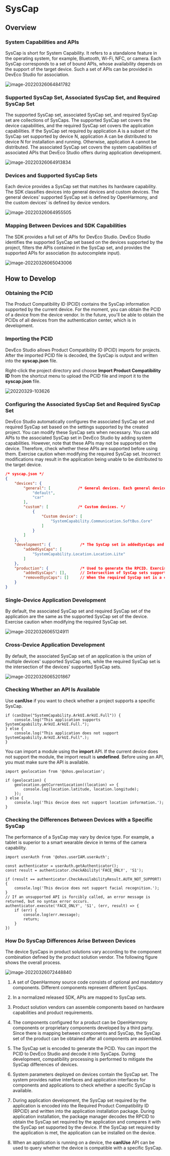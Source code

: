 # SysCap

## Overview

### System Capabilities and APIs

SysCap is short for System Capability. It refers to a standalone feature in the operating system, for example, Bluetooth, Wi-Fi, NFC, or camera. Each SysCap corresponds to a set of bound APIs, whose availability depends on the support of the target device. Such a set of APIs can be provided in DevEco Studio for association.

![image-20220326064841782](figures/image-20220326064841782.png)

### Supported SysCap Set, Associated SysCap Set, and Required SysCap Set

The supported SysCap set, associated SysCap set, and required SysCap set are collections of SysCaps.
The supported SysCap set covers the device capabilities, and the required SysCap set covers the application capabilities. If the SysCap set required by application A is a subset of the SysCap set supported by device N, application A can be distributed to device N for installation and running. Otherwise, application A cannot be distributed.
The associated SysCap set covers the system capabilities of associated APIs that DevEco Studio offers during application development.

![image-20220326064913834](figures/image-20220326064913834.png)



### Devices and Supported SysCap Sets

Each device provides a SysCap set that matches its hardware capability.
The SDK classifies devices into general devices and custom devices. The general devices' supported SysCap set is defined by OpenHarmony, and the custom devices' is defined by device vendors.

![image-20220326064955505](figures/image-20220326064955505.png)



### Mapping Between Devices and SDK Capabilities

The SDK provides a full set of APIs for DevEco Studio. DevEco Studio identifies the supported SysCap set based on the devices supported by the project, filters the APIs contained in the SysCap set, and provides the supported APIs for association (to autocomplete input).

![image-20220326065043006](figures/image-20220326065043006.png)



## How to Develop

### Obtaining the PCID

The Product Compatibility ID (PCID) contains the SysCap information supported by the current device. For the moment, you can obtain the PCID of a device from the device vendor. In the future, you'll be able to obtain the PCIDs of all devices from the authentication center, which is in development.



### Importing the PCID

DevEco Studio allows Product Compatibility ID (PCID) imports for projects. After the imported PCID file is decoded, the SysCap is output and written into the **syscap.json** file.

Right-click the project directory and choose **Import Product Compatibility ID** from the shortcut menu to upload the PCID file and import it to the **syscap.json** file.

![20220329-103626](figures/20220329-103626.gif)



### Configuring the Associated SysCap Set and Required SysCap Set

DevEco Studio automatically configures the associated SysCap set and required SysCap set based on the settings supported by the created project. You can modify these SysCap sets when necessary.
You can add APIs to the associated SysCap set in DevEco Studio by adding system capabilities. However, note that these APIs may not be supported on the device. Therefore, check whether these APIs are supported before using them.
Exercise caution when modifying the required SysCap set. Incorrect modifications may result in the application being unable to be distributed to the target device.

```json
/* syscap.json */
{
	"devices": {
		"general": [            /* General devices. Each general device supports a SysCap set. Multiple general devices can be configured. */
			"default",
			"car"
		],
		"custom": [             /* Custom devices. */
			{
				"Custom device": [
					"SystemCapability.Communication.SoftBus.Core"
				]
			}
		]
	},
	"development": {             /* The SysCap set in addedSysCaps and the SysCap set supported by each device configured in devices form the associated SysCap set. */
		"addedSysCaps": [
			"SystemCapability.Location.Location.Lite"
		]
	},
	"production": {              /* Used to generate the RPCID. Exercise caution when adding this parameter. Under incorrect settings, applications may fail to be distributed to target devices. */
		"addedSysCaps": [],      // Intersection of SysCap sets supported by devices configured in devices. It is the required SysCap set with addedSysCaps set and removedSysCaps set.
		"removedSysCaps": []     // When the required SysCap set is a capability subset of a device, the application can be distributed to the device.
	}
}
```



### Single-Device Application Development

By default, the associated SysCap set and required SysCap set of the application are the same as the supported SysCap set of the device. Exercise caution when modifying the required SysCap set.

![image-20220326065124911](figures/image-20220326065124911.png)



### Cross-Device Application Development

By default, the associated SysCap set of an application is the union of multiple devices' supported SysCap sets, while the required SysCap set is the intersection of the devices' supported SysCap sets.

![image-20220326065201867](figures/image-20220326065201867.png)



### Checking Whether an API Is Available

Use **canIUse** if you want to check whether a project supports a specific SysCap.

```
if (canIUse("SystemCapability.ArkUI.ArkUI.Full")) {
	console.log("This application supports SystemCapability.ArkUI.ArkUI.Full.");
} else {
	console.log("This application does not support SystemCapability.ArkUI.ArkUI.Full".);
}
```

You can import a module using the **import** API. If the current device does not support the module, the import result is **undefined**. Before using an API, you must make sure the API is available.

```
import geolocation from '@ohos.geolocation';

if (geolocation) {
	geolocation.getCurrentLocation((location) => {
		console.log(location.latitude, location.longitude);
	});
} else {
	console.log('This device does not support location information.');
}
```



### Checking the Differences Between Devices with a Specific SysCap

The performance of a SysCap may vary by device type. For example, a tablet is superior to a smart wearable device in terms of the camera capability.

```
import userAuth from '@ohos.userIAM.userAuth';

const authenticator = userAuth.getAuthenticator();
const result = authenticator.checkAbility('FACE_ONLY', 'S1');

if (result == authenticator.CheckAvailabilityResult.AUTH_NOT_SUPPORT) {
	console.log('This device does not support facial recognition.');
}
// If an unsupported API is forcibly called, an error message is returned, but no syntax error occurs.
authenticator.execute('FACE_ONLY', 'S1', (err, result) => {
	if (err) {
		console.log(err.message);
		return;
	}
})
```


### How Do SysCap Differences Arise Between Devices

The device SysCaps in product solutions vary according to the component combination defined by the product solution vendor. The following figure shows the overall process.

![image-20220326072448840](figures/image-20220326072448840.png)

1. A set of OpenHarmony source code consists of optional and mandatory components. Different components represent different SysCaps.

2. In a normalized released SDK, APIs are mapped to SysCap sets.

3. Product solution vendors can assemble components based on hardware capabilities and product requirements.

4. The components configured for a product can be OpenHarmony components or proprietary components developed by a third party. Since there is mapping between components and SysCap, the SysCap set of the product can be obtained after all components are assembled.

5. The SysCap set is encoded to generate the PCID. You can import the PCID to DevEco Studio and decode it into SysCaps. During development, compatibility processing is performed to mitigate the SysCap differences of devices.

6. System parameters deployed on devices contain the SysCap set. The system provides native interfaces and application interfaces for components and applications to check whether a specific SysCap is available.

7. During application development, the SysCap set required by the application is encoded into the Required Product Compatibility ID (RPCID) and written into the application installation package. During application installation, the package manager decodes the RPCID to obtain the SysCap set required by the application and compares it with the SysCap set supported by the device. If the SysCap set required by the application is met, the application can be installed on the device.

8. When an application is running on a device, the **canIUse** API can be used to query whether the device is compatible with a specific SysCap.
